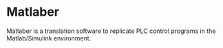 Matlaber
========

Matlaber is a translation software to replicate PLC control programs in the Matlab/Simulink environment.
